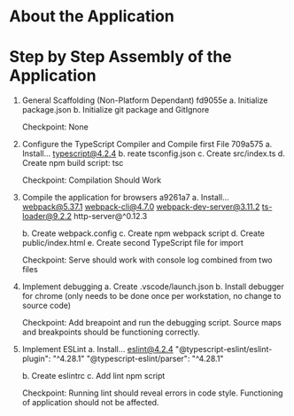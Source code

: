 # About the Application

# Step by Step Assembly of the Application

1. General Scaffolding (Non-Platform Dependant) fd9055e
    a. Initialize package.json
    b. Initialize git package and GitIgnore

    Checkpoint: None

2. Configure the TypeScript Compiler and Compile first File 709a575
    a. Install...
        typescript@4.2.4
    b. reate tsconfig.json
    c. Create src/index.ts
    d. Create npm build script: tsc
    
    Checkpoint: Compilation Should Work

3. Compile the application for browsers a9261a7
    a. Install...
        webpack@5.37.1
        webpack-cli@4.7.0
        webpack-dev-server@3.11.2
        ts-loader@9.2.2
        http-server@^0.12.3

    b. Create webpack.config
    c. Create npm webpack script
    d. Create public/index.html
    e. Create second TypeScript file for import

    Checkpoint: Serve should work with console log combined from two files

4. Implement debugging
    a. Create .vscode/launch.json
    b. Install debugger for chrome (only needs to be done once per workstation, no change to source code)

    Checkpoint: Add breapoint and run the debugging script. Source maps and breakpoints should be functioning correctly.

5. Implement ESLint
    a. Install...
        eslint@4.2.4
        "@typescript-eslint/eslint-plugin": "^4.28.1"
        "@typescript-eslint/parser": "^4.28.1"

    b. Create eslintrc
    c. Add lint npm script

    Checkpoint: Running lint should reveal errors in code style. Functioning of application should not be affected.
